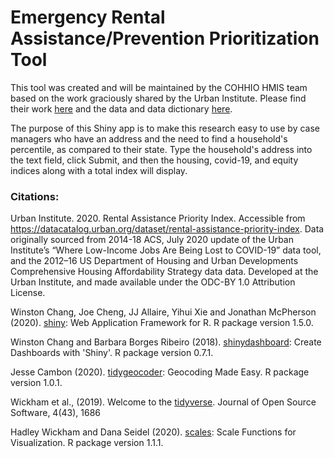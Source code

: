 # Emergency Rental Assistance/Prevention Prioritization Tool

This tool was created and will be maintained by the COHHIO HMIS team based on the work graciously shared by the Urban Institute. Please find their work [here](https://www.urban.org/features/where-prioritize-emergency-rental-assistance-keep-renters-their-homes) and the data and data dictionary [here](https://datacatalog.urban.org/dataset/rental-assistance-priority-index).

The purpose of this Shiny app is to make this research easy to use by case managers who have an address and the need to find a household's percentile, as compared to their state. Type the household's address into the text field, click Submit, and then the housing, covid-19, and equity indices along with a total index will display.

### Citations:

Urban Institute. 2020. Rental Assistance Priority Index. Accessible from https://datacatalog.urban.org/dataset/rental-assistance-priority-index. Data originally sourced from 2014-18 ACS, July 2020 update of the Urban Institute’s “Where Low-Income Jobs Are Being Lost to COVID-19” data tool, and the 2012–16 US Department of Housing and Urban Developments Comprehensive Housing Affordability Strategy data data. Developed at the Urban Institute, and made available under the ODC-BY 1.0 Attribution License.

Winston Chang, Joe Cheng, JJ Allaire, Yihui Xie and Jonathan McPherson (2020). [shiny](https://CRAN.R-project.org/package=shiny): Web Application Framework for R. R package version 1.5.0. 

Winston Chang and Barbara Borges Ribeiro (2018). [shinydashboard](https://CRAN.R-project.org/package=shinydashboard): Create Dashboards with 'Shiny'. R package version 0.7.1. 

Jesse Cambon (2020). [tidygeocoder](https://CRAN.R-project.org/package=tidygeocoder): Geocoding Made Easy. R package version 1.0.1.

Wickham et al., (2019). Welcome to the [tidyverse](https://doi.org/10.21105/joss.01686). Journal of Open Source Software, 4(43), 1686
  
Hadley Wickham and Dana Seidel (2020). [scales](https://CRAN.R-project.org/package=scales): Scale Functions for Visualization. R package version 1.1.1. 

